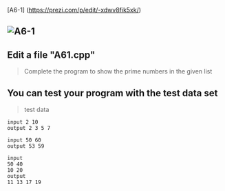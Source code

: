 [A6-1] (https://prezi.com/p/edit/-xdwv8fik5xk/)

## ![A6-1](https://nimbus-screenshots.s3.amazonaws.com/s/755b581682ecd0e6e9ccc62edfbc1421.png)

## Edit a file "A61.cpp"

> Complete the program to show the prime numbers in the given list

## You can test your program with the test data set

> test data

```
input 2 10
output 2 3 5 7
```

```
input 50 60
output 53 59
```

```
input
50 40
10 20
output
11 13 17 19
```
